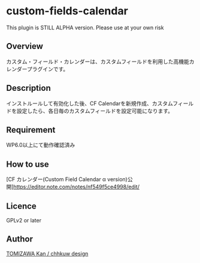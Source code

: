 # custom-fields-calendar

This plugin is STILL ALPHA version. Please use at your own risk 

## Overview
カスタム・フィールド・カレンダーは、カスタムフィールドを利用した高機能カレンダープラグインです。

## Description
インストルールして有効化した後、CF Calendarを新規作成、カスタムフィールドを設定したら、各日毎のカスタムフィールドを設定可能になります。

## Requirement
WP6.0以上にて動作確認済み

## How to use

[CF カレンダー(Custom Field Calendar α version)公開]https://editor.note.com/notes/nf549f5ce4998/edit/

## Licence

GPLv2 or later

## Author

[TOMIZAWA Kan / chhkuw design](https://github.com/sandman-jp)
